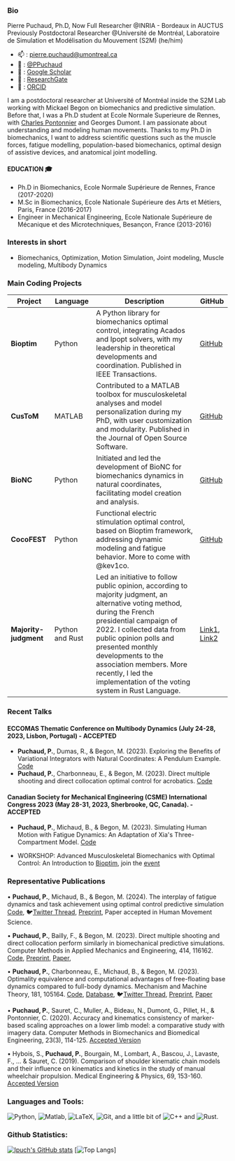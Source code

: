 <!--
**Ipuch/Ipuch** is a ✨ _special_ ✨ repository because its `README.md` (this file) appears on your GitHub profile.

Here are some ideas to get you started:

- 🔭 I’m currently working on ...
- 🌱 I’m currently learning ...
- 👯 I’m looking to collaborate on ...
- 🤔 I’m looking for help with ...
- 💬 Ask me about ...
- 📫 How to reach me: ...
- 😄 Pronouns: ...
- ⚡ Fun fact: ...
-->
### Bio
Pierre Puchaud, Ph.D, Now Full Researcher @INRIA - Bordeaux in AUCTUS
Previously Postdoctoral Researcher @Université de Montréal, Laboratoire de Simulation et Modélisation du Mouvement (S2M)
(he/him)

- 📫 : pierre.puchaud@umontreal.ca
- 🦋 : [@PPuchaud](https://bsky.app/profile/ipuch.bsky.social)
- 📜 : [Google Scholar](https://scholar.google.ca/citations?user=hQiWOx4AAAAJ&hl=fr&oi=ao)
- 📄 : [ResearchGate](https://www.researchgate.net/profile/Pierre-Puchaud)
- 📄 : [ORCID](https://orcid.org/0000-0002-9335-630X)

<!--  I have a passion for learning and sharing my knowledge with others in a way that's as public as possible. 
 🔭 I’m currently working on the optimal control for human motion . 
 👯 I’m looking to collaborate with biomechanists
🥅 2023 Goals: Contribute more to Open Source projects.-->

I am a postdoctoral researcher at Université of Montréal inside the S2M Lab 
working with Mickael Begon on biomechanics and predictive simulation. 
Before that, I was a Ph.D student at Ecole Normale Superieure de Rennes, 
with [Charles Pontonnier](https://github.com/cpontonn) and Georges Dumont.
I am passionate about understanding and modeling human movements. 
Thanks to my Ph.D in biomechanics, I want to address scientific questions 
such as the muscle forces, fatigue modelling, population-based biomechanics, optimal design of assistive devices, and anatomical joint modelling.

#### EDUCATION 🎓
- Ph.D in Biomechanics, Ecole Normale Supérieure de Rennes, France (2017-2020)
- M.Sc in Biomechanics, Ecole Nationale Supérieure des Arts et Métiers, Paris, France (2016-2017)
- Engineer in Mechanical Engineering, Ecole Nationale Supérieure de Mécanique et des Microtechniques, Besançon, France (2013-2016)

### Interests in short
- Biomechanics, Optimization, Motion Simulation, Joint modeling, Muscle modeling, Multibody Dynamics

### Main Coding Projects

| Project           | Language             | Description                                                                                                                                                                           | GitHub                                               |
|-------------------|----------------------|---------------------------------------------------------------------------------------------------------------------------------------------------------------------------------------|------------------------------------------------------|
| **Bioptim**       | Python               | A Python library for biomechanics optimal control, integrating Acados and Ipopt solvers, with my leadership in theoretical developments and coordination. Published in IEEE Transactions. | [GitHub](https://github.com/pyomeca/bioptim)       |
| **CusToM**        | MATLAB               | Contributed to a MATLAB toolbox for musculoskeletal analyses and model personalization during my PhD, with user customization and modularity. Published in the Journal of Open Source Software. | [GitHub](https://github.com/anmuller/CusToM)      |
| **BioNC**         | Python               | Initiated and led the development of BioNC for biomechanics dynamics in natural coordinates, facilitating model creation and analysis.                                                  | [GitHub](https://github.com/Ipuch/bionc)            |
| **CocoFEST**      | Python               | Functional electric stimulation optimal control, based on Bioptim framework, addressing dynamic modeling and fatigue behavior. More to come with @kev1co.                               | [GitHub](https://github.com/Kev1Co/cocofest)       |
| **Majority-judgment** | Python and Rust    | Led an initiative to follow public opinion, according to majority judgment, an alternative voting method, during the French presidential campaign of 2022. I collected data from public opinion polls and presented monthly developments to the association members. More recently, I led the implementation of the voting system in Rust Language. | [Link1](https://github.com/MieuxVoter/majority-judgment-tracker), [Link2](https://github.com/MieuxVoter/majority-judgment-rust) |



### Recent Talks
#### ECCOMAS Thematic Conference on Multibody Dynamics (July 24-28, 2023, Lisbon, Portugal) - ACCEPTED
  - **Puchaud, P.**, Dumas, R., & Begon, M. (2023). 
  Exploring the Benefits of Variational Integrators with Natural Coordinates: A Pendulum Example. [Code](https://github.com/Ipuch/variational_integrator) 
  - **Puchaud, P.**, Charbonneau, E., & Begon, M. (2023). 
  Direct multiple shooting and direct collocation optimal control for acrobatics. [Code](https://github.com/Ipuch/msd-somersaults)

#### Canadian Society for Mechanical Engineering (CSME) International Congress 2023 (May 28-31, 2023, Sherbrooke, QC, Canada). - ACCEPTED

  - **Puchaud, P.**, Michaud, B., & Begon, M. (2023). 
Simulating Human Motion with Fatigue Dynamics: An Adaptation of Xia's Three-Compartment Model. [Code](https://github.com/Ipuch/dumbell_lifting)

  - WORKSHOP: Advanced Musculoskeletal Biomechanics with Optimal Control: An Introduction to [Bioptim](https://github.com/pyomeca/bioptim), join the [event](https://www.eventbrite.fr/e/advanced-musculoskeletal-biomechanics-with-optimal-control-an-introduction-tickets-620214968667)

### Representative Publications

• **Puchaud, P.**, Michaud, B., & Begon, M. (2024). 
The interplay of fatigue dynamics and task achievement using optimal control predictive simulation
[Code](https://github.com/Ipuch/dumbell_lifting),
🐦[Twitter Thread](https://twitter.com/PPuchaud/status/1685967180532191232), 
[Preprint](https://arxiv.org/pdf/2306.08164.pdf),
Paper accepted in Human Movement Science.

• **Puchaud, P.**, Bailly, F., & Begon, M. (2023). 
Direct multiple shooting and direct collocation perform similarly in biomechanical predictive simulations. 
Computer Methods in Applied Mechanics and Engineering, 414, 116162.
[Code](https://github.com/Ipuch/dms-vs-dc),
[Preprint](https://arxiv.org/pdf/2302.07645.pdf),
[Paper](https://www.sciencedirect.com/science/article/pii/S0045782523002864?casa_token=Lt-7LBnJCcwAAAAA:rFiFPOHi4UUfZIs_i2_xqKKGuaRNVr8N1IXRkq7UyQ8g6HV4of8_5kk0uHWW-_UdZ68-VS8RbGg),

• **Puchaud, P.**, Charbonneau, E., Michaud, B., & Begon, M. (2023). 
Optimality equivalence and computational advantages of free-floating base dynamics compared to full-body dynamics. 
Mechanism and Machine Theory, 181, 105164. 
[Code](https://github.com/Ipuch/OnDynamicsForSomersaults), 
[Database](https://data.mendeley.com/datasets/rz8t786st8), 
🐦[Twitter Thread](https://twitter.com/PPuchaud/status/1611487091166416897), 
[Preprint](https://papers.ssrn.com/sol3/papers.cfm?abstract_id=4096894), 
[Paper](https://www.sciencedirect.com/science/article/abs/pii/S0094114X22004098?via%3Dihub)

• **Puchaud, P.**, Sauret, C., Muller, A., Bideau, N., Dumont, G., Pillet, H., & Pontonnier, C. (2020). 
Accuracy and kinematics consistency of marker-based scaling approaches on a lower limb model: 
a comparative study with imagery data. 
Computer Methods in Biomechanics and Biomedical Engineering, 23(3), 114-125. 
[Accepted Version](https://hal-insa-rennes.archives-ouvertes.fr/hal-02546021/)

• Hybois, S., **Puchaud, P.**, Bourgain, M., Lombart, A., Bascou, J., Lavaste, F., ... & Sauret, C. (2019). 
Comparison of shoulder kinematic chain models and their influence 
on kinematics and kinetics in the study of manual wheelchair propulsion. 
Medical Engineering & Physics, 69, 153-160. 
[Accepted Version](https://sam.ensam.eu/bitstream/handle/10985/15835/IBHGC_MEP_2019_HYBOIS.pdf?sequence=3&isAllowed=y) 

### Languages and Tools:
![Python](https://img.shields.io/badge/python-3670A0?style=for-the-badge&logo=python&logoColor=ffdd54),
![Matlab](https://img.shields.io/badge/Matlab-3670A0?style=for-the-badge&logo=matlab&logoColor=ffdd54),
![LaTeX](https://img.shields.io/badge/latex-%23008080.svg?style=for-the-badge&logo=latex&logoColor=white),
![Git](https://img.shields.io/badge/git-%23F05033.svg?style=for-the-badge&logo=git&logoColor=white), and a little bit of 
![C++](https://img.shields.io/badge/c++-%2300599C.svg?style=for-the-badge&logo=c%2B%2B&logoColor=white) and
![Rust](https://img.shields.io/badge/rust-%2300599C.svg?style=for-the-badge&logo=c%2B%2B&logoColor=white).

### Github Statistics:

[![Ipuch's GitHub stats](https://github-readme-stats.vercel.app/api?username=Ipuch&show_icons=true&theme=calm)](https://github.com/Ipuch/github-readme-stats)
[![Top Langs](https://github-readme-stats.vercel.app/api/top-langs/?username=Ipuch&layout=compact&theme=calm)]



